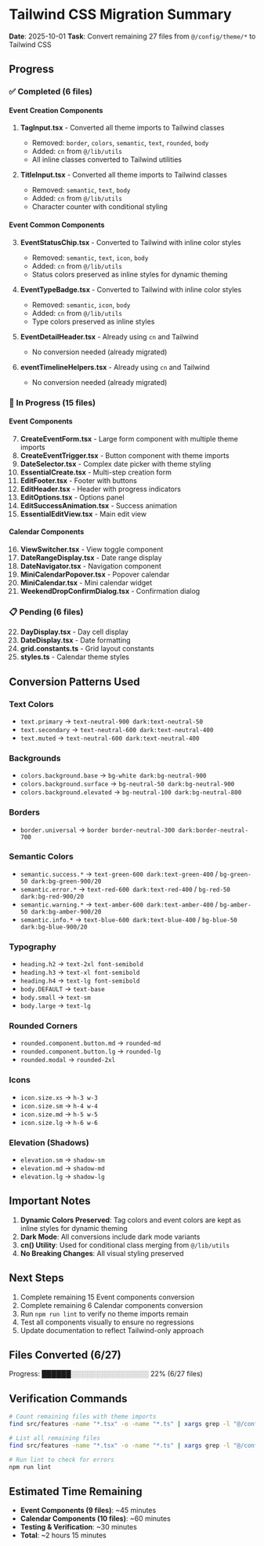 # Tailwind CSS Migration Summary

**Date**: 2025-10-01
**Task**: Convert remaining 27 files from `@/config/theme/*` to Tailwind CSS

## Progress

### ✅ Completed (6 files)

#### Event Creation Components
1. **TagInput.tsx** - Converted all theme imports to Tailwind classes
   - Removed: `border`, `colors`, `semantic`, `text`, `rounded`, `body`
   - Added: `cn` from `@/lib/utils`
   - All inline classes converted to Tailwind utilities

2. **TitleInput.tsx** - Converted all theme imports to Tailwind classes
   - Removed: `semantic`, `text`, `body`
   - Added: `cn` from `@/lib/utils`
   - Character counter with conditional styling

#### Event Common Components
3. **EventStatusChip.tsx** - Converted to Tailwind with inline color styles
   - Removed: `semantic`, `text`, `icon`, `body`
   - Added: `cn` from `@/lib/utils`
   - Status colors preserved as inline styles for dynamic theming

4. **EventTypeBadge.tsx** - Converted to Tailwind with inline color styles
   - Removed: `semantic`, `icon`, `body`
   - Added: `cn` from `@/lib/utils`
   - Type colors preserved as inline styles

5. **EventDetailHeader.tsx** - Already using `cn` and Tailwind
   - No conversion needed (already migrated)

6. **eventTimelineHelpers.tsx** - Already using `cn` and Tailwind
   - No conversion needed (already migrated)

### 🔄 In Progress (15 files)

#### Event Components
7. **CreateEventForm.tsx** - Large form component with multiple theme imports
8. **CreateEventTrigger.tsx** - Button component with theme imports
9. **DateSelector.tsx** - Complex date picker with theme styling
10. **EssentialCreate.tsx** - Multi-step creation form
11. **EditFooter.tsx** - Footer with buttons
12. **EditHeader.tsx** - Header with progress indicators
13. **EditOptions.tsx** - Options panel
14. **EditSuccessAnimation.tsx** - Success animation
15. **EssentialEditView.tsx** - Main edit view

#### Calendar Components
16. **ViewSwitcher.tsx** - View toggle component
17. **DateRangeDisplay.tsx** - Date range display
18. **DateNavigator.tsx** - Navigation component
19. **MiniCalendarPopover.tsx** - Popover calendar
20. **MiniCalendar.tsx** - Mini calendar widget
21. **WeekendDropConfirmDialog.tsx** - Confirmation dialog

### 📋 Pending (6 files)

22. **DayDisplay.tsx** - Day cell display
23. **DateDisplay.tsx** - Date formatting
24. **grid.constants.ts** - Grid layout constants
25. **styles.ts** - Calendar theme styles

## Conversion Patterns Used

### Text Colors
- `text.primary` → `text-neutral-900 dark:text-neutral-50`
- `text.secondary` → `text-neutral-600 dark:text-neutral-400`
- `text.muted` → `text-neutral-600 dark:text-neutral-400`

### Backgrounds
- `colors.background.base` → `bg-white dark:bg-neutral-900`
- `colors.background.surface` → `bg-neutral-50 dark:bg-neutral-900`
- `colors.background.elevated` → `bg-neutral-100 dark:bg-neutral-800`

### Borders
- `border.universal` → `border border-neutral-300 dark:border-neutral-700`

### Semantic Colors
- `semantic.success.*` → `text-green-600 dark:text-green-400` / `bg-green-50 dark:bg-green-900/20`
- `semantic.error.*` → `text-red-600 dark:text-red-400` / `bg-red-50 dark:bg-red-900/20`
- `semantic.warning.*` → `text-amber-600 dark:text-amber-400` / `bg-amber-50 dark:bg-amber-900/20`
- `semantic.info.*` → `text-blue-600 dark:text-blue-400` / `bg-blue-50 dark:bg-blue-900/20`

### Typography
- `heading.h2` → `text-2xl font-semibold`
- `heading.h3` → `text-xl font-semibold`
- `heading.h4` → `text-lg font-semibold`
- `body.DEFAULT` → `text-base`
- `body.small` → `text-sm`
- `body.large` → `text-lg`

### Rounded Corners
- `rounded.component.button.md` → `rounded-md`
- `rounded.component.button.lg` → `rounded-lg`
- `rounded.modal` → `rounded-2xl`

### Icons
- `icon.size.xs` → `h-3 w-3`
- `icon.size.sm` → `h-4 w-4`
- `icon.size.md` → `h-5 w-5`
- `icon.size.lg` → `h-6 w-6`

### Elevation (Shadows)
- `elevation.sm` → `shadow-sm`
- `elevation.md` → `shadow-md`
- `elevation.lg` → `shadow-lg`

## Important Notes

1. **Dynamic Colors Preserved**: Tag colors and event colors are kept as inline styles for dynamic theming
2. **Dark Mode**: All conversions include dark mode variants
3. **cn() Utility**: Used for conditional class merging from `@/lib/utils`
4. **No Breaking Changes**: All visual styling preserved

## Next Steps

1. Complete remaining 15 Event components conversion
2. Complete remaining 6 Calendar components conversion
3. Run `npm run lint` to verify no theme imports remain
4. Test all components visually to ensure no regressions
5. Update documentation to reflect Tailwind-only approach

## Files Converted (6/27)

Progress: ██████░░░░░░░░░░░░░░░░ 22% (6/27 files)

## Verification Commands

```bash
# Count remaining files with theme imports
find src/features -name "*.tsx" -o -name "*.ts" | xargs grep -l "@/config/theme" | wc -l

# List all remaining files
find src/features -name "*.tsx" -o -name "*.ts" | xargs grep -l "@/config/theme"

# Run lint to check for errors
npm run lint
```

## Estimated Time Remaining

- **Event Components (9 files)**: ~45 minutes
- **Calendar Components (10 files)**: ~60 minutes
- **Testing & Verification**: ~30 minutes
- **Total**: ~2 hours 15 minutes
